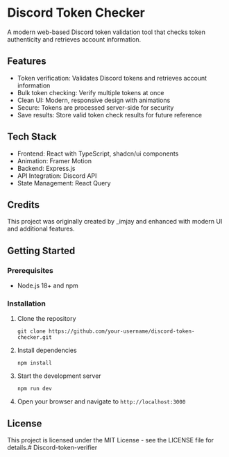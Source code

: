 # Discord Token Checker

A modern web-based Discord token validation tool that checks token authenticity and retrieves account information.

## Features

- Token verification: Validates Discord tokens and retrieves account information
- Bulk token checking: Verify multiple tokens at once
- Clean UI: Modern, responsive design with animations
- Secure: Tokens are processed server-side for security
- Save results: Store valid token check results for future reference

## Tech Stack

- Frontend: React with TypeScript, shadcn/ui components
- Animation: Framer Motion
- Backend: Express.js
- API Integration: Discord API
- State Management: React Query

## Credits

This project was originally created by _imjay and enhanced with modern UI and additional features.

## Getting Started

### Prerequisites

- Node.js 18+ and npm

### Installation

1. Clone the repository
   ```
   git clone https://github.com/your-username/discord-token-checker.git
   ```

2. Install dependencies
   ```
   npm install
   ```

3. Start the development server
   ```
   npm run dev
   ```

4. Open your browser and navigate to `http://localhost:3000`

## License

This project is licensed under the MIT License - see the LICENSE file for details.# Discord-token-verifier
